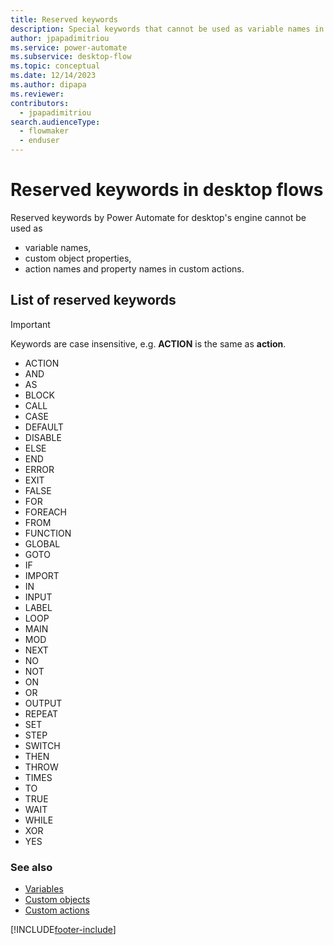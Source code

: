 ```yaml
---
title: Reserved keywords
description: Special keywords that cannot be used as variable names in a flow
author: jpapadimitriou
ms.service: power-automate
ms.subservice: desktop-flow
ms.topic: conceptual
ms.date: 12/14/2023
ms.author: dipapa
ms.reviewer: 
contributors:
  - jpapadimitriou
search.audienceType: 
  - flowmaker
  - enduser
---
```


# Reserved keywords in desktop flows

Reserved keywords by Power Automate for desktop's engine cannot be used as 
- variable names, 
- custom object properties,
- action names and property names in custom actions.

## List of reserved keywords

> [!IMPORTANT]
> Keywords are case insensitive, e.g. **ACTION** is the same as **action**.

- ACTION
- AND
- AS
- BLOCK
- CALL
- CASE
- DEFAULT
- DISABLE
- ELSE
- END
- ERROR
- EXIT
- FALSE
- FOR
- FOREACH
- FROM
- FUNCTION
- GLOBAL
- GOTO
- IF
- IMPORT
- IN
- INPUT
- LABEL
- LOOP
- MAIN
- MOD
- NEXT
- NO
- NOT
- ON
- OR
- OUTPUT
- REPEAT
- SET
- STEP
- SWITCH
- THEN
- THROW
- TIMES
- TO
- TRUE
- WAIT
- WHILE
- XOR
- YES

### See also

- [Variables](./actions-reference/variables.md)
- [Custom objects](variable-data-types.md#custom-object)
- [Custom actions](custom-actions.md)

[!INCLUDE[footer-include](../includes/footer-banner.md)]
